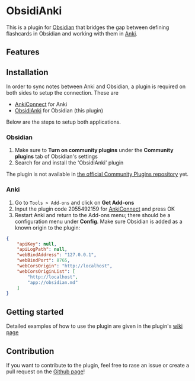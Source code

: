 # ObsidiAnki
This is a plugin for [Obsidian](https://obsidian.md/) that bridges the gap between defining flashcards in Obsidian and working with them in [Anki](https://apps.ankiweb.net/).

## Features

## Installation
In order to sync notes between Anki and Obsidian, a plugin is required on both sides to setup the connection.
These are
- [AnkiConnect](https://ankiweb.net/shared/info/2055492159) for Anki
- [ObsidiAnki](https://github.com/eevdriet/obsidi-anki) for Obsidian (this plugin)

Below are the steps to setup both applications.

### Obsidian
1. Make sure to **Turn on community plugins** under the **Community plugins** tab of Obsidian's settings
2. Search for and install the 'ObsidiAnki' plugin

The plugin is not available in [the official Community Plugins repository](https://obsidian.md/plugins) yet.

### Anki
1. Go to `Tools > Add-ons` and click on **Get Add-ons**
2. Input the plugin code 2055492159 for [AnkiConnect](https://ankiweb.net/shared/info/2055492159) and press OK
3. Restart Anki and return to the Add-ons menu; there should be a configuration menu under **Config**.
Make sure Obsidian is added as a known origin to the plugin:
```json
{
    "apiKey": null,
    "apiLogPath": null,
    "webBindAddress": "127.0.0.1",
    "webBindPort": 8765,
    "webCorsOrigin": "http://localhost",
    "webCorsOriginList": [
        "http://localhost",
        "app://obsidian.md"
    ]
}
```

## Getting started
Detailed examples of how to use the plugin are given in the plugin's [wiki page](https://github.com/eevdriet/obsidi-anki/wiki)

## Contribution
If you want to contribute to the plugin, feel free to rase an issue or create a pull request on the [Github page](https://github.com/eevdriet/obsidi-anki)!
